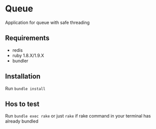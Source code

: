 # Queue
Application for queue with safe threading

## Requirements

* redis
* ruby 1.8.X/1.9.X
* bundler

## Installation

Run `bundle install`

## Hos to test

Run `bundle exec rake` or just `rake` if rake command in your terminal has already bundled